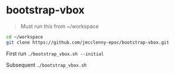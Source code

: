 # bootstrap-vbox

> Must run this from ~/workspace

```bash
cd ~/workspace
git clone https://github.com/jmcclenny-epoc/bootstrap-vbox.git
```

First run `./bootstrap_vbox.sh --initial`

Subsequent `./bootstrap_vbox.sh`
